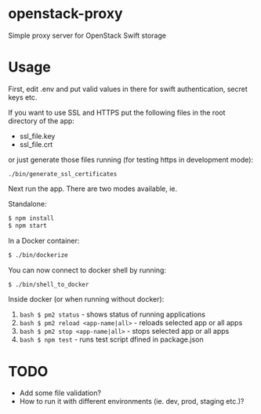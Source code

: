 # openstack-proxy

Simple proxy server for OpenStack Swift storage

# Usage

First, edit .env and put valid values in there for swift authentication, secret keys etc.

If you want to use SSL and HTTPS put the following files in the root directory of the app:
- ssl_file.key
- ssl_file.crt

or just generate those files running (for testing https in development mode):
```
./bin/generate_ssl_certificates
```

Next run the app. There are two modes available, ie.

Standalone:
```bash
$ npm install
$ npm start
```

In a Docker container:
```bash
$ ./bin/dockerize
```

You can now connect to docker shell by running:
```bash
$ ./bin/shell_to_docker
```

Inside docker (or when running without docker):

1. ```bash $ pm2 status``` - shows status of running applications
2. ```bash $ pm2 reload <app-name|all>``` - reloads selected app or all apps
3. ```bash $ pm2 stop <app-name|all>``` - stops selected app or all apps
4. ```bash $ npm test``` - runs test script dfined in package.json

# TODO
- Add some file validation?
- How to run it with different environments (ie. dev, prod, staging etc.)?
